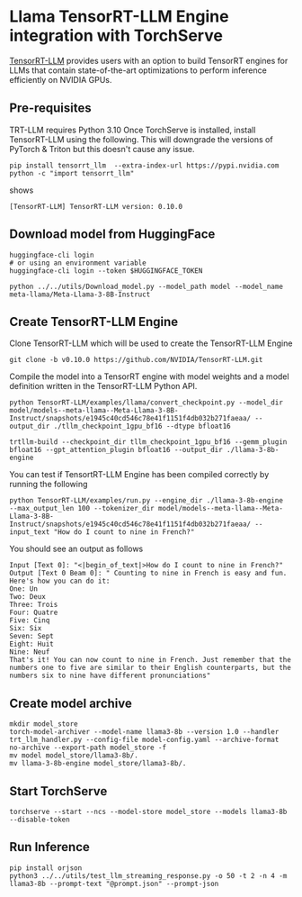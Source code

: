 # Llama TensorRT-LLM Engine integration with TorchServe

[TensorRT-LLM](https://github.com/NVIDIA/TensorRT-LLM) provides users with an option to build TensorRT engines for LLMs that contain state-of-the-art optimizations to perform inference efficiently on NVIDIA GPUs.

## Pre-requisites

TRT-LLM requires Python 3.10
Once TorchServe is installed, install TensorRT-LLM using the following.
This will downgrade the versions of PyTorch & Triton but this doesn't cause any issue.
```
pip install tensorrt_llm  --extra-index-url https://pypi.nvidia.com
python -c "import tensorrt_llm"
```
shows
```
[TensorRT-LLM] TensorRT-LLM version: 0.10.0
```

## Download model from HuggingFace
```
huggingface-cli login
# or using an environment variable
huggingface-cli login --token $HUGGINGFACE_TOKEN
```
```
python ../../utils/Download_model.py --model_path model --model_name meta-llama/Meta-Llama-3-8B-Instruct
```

## Create TensorRT-LLM Engine
Clone TensorRT-LLM which will be used to create the TensorRT-LLM Engine

```
git clone -b v0.10.0 https://github.com/NVIDIA/TensorRT-LLM.git
```

Compile the model into a TensorRT engine with model weights and a model definition written in the TensorRT-LLM Python API.

```
python TensorRT-LLM/examples/llama/convert_checkpoint.py --model_dir model/models--meta-llama--Meta-Llama-3-8B-Instruct/snapshots/e1945c40cd546c78e41f1151f4db032b271faeaa/ --output_dir ./tllm_checkpoint_1gpu_bf16 --dtype bfloat16
```
```
trtllm-build --checkpoint_dir tllm_checkpoint_1gpu_bf16 --gemm_plugin bfloat16 --gpt_attention_plugin bfloat16 --output_dir ./llama-3-8b-engine
```

You can test if TensortRT-LLM Engine has been compiled correctly by running the following
```
python TensorRT-LLM/examples/run.py --engine_dir ./llama-3-8b-engine  --max_output_len 100 --tokenizer_dir model/models--meta-llama--Meta-Llama-3-8B-Instruct/snapshots/e1945c40cd546c78e41f1151f4db032b271faeaa/ --input_text "How do I count to nine in French?"
```

You should see an output as follows
```
Input [Text 0]: "<|begin_of_text|>How do I count to nine in French?"
Output [Text 0 Beam 0]: " Counting to nine in French is easy and fun. Here's how you can do it:
One: Un
Two: Deux
Three: Trois
Four: Quatre
Five: Cinq
Six: Six
Seven: Sept
Eight: Huit
Nine: Neuf
That's it! You can now count to nine in French. Just remember that the numbers one to five are similar to their English counterparts, but the numbers six to nine have different pronunciations"
```

## Create model archive

```
mkdir model_store
torch-model-archiver --model-name llama3-8b --version 1.0 --handler trt_llm_handler.py --config-file model-config.yaml --archive-format no-archive --export-path model_store -f
mv model model_store/llama3-8b/.
mv llama-3-8b-engine model_store/llama3-8b/.
```

## Start TorchServe
```
torchserve --start --ncs --model-store model_store --models llama3-8b --disable-token
```

## Run Inference
```
pip install orjson
python3 ../../utils/test_llm_streaming_response.py -o 50 -t 2 -n 4 -m llama3-8b --prompt-text "@prompt.json" --prompt-json
```
